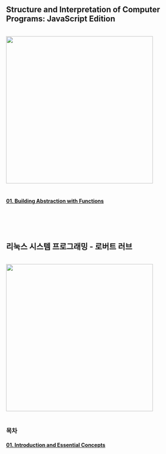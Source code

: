 ## Structure and Interpretation of Computer Programs: JavaScript Edition

<br/>

<img src="https://github.com/user-attachments/assets/8189c80e-5cdb-42f9-b132-14152fcc6794" width="400">


<br/>

# 

#### [01. Building Abstraction with Functions](https://github.com/ssuojae/SICP/blob/main/01.md)



<br/>
<br/>
<br/>

## 리눅스 시스템 프로그래밍 - 로버트 러브

<br/>

<img src="https://github.com/user-attachments/assets/b1d39763-27ba-4855-836d-aa1d6d099187" width="400">


<br/>

# 

### 목차

#### [01. Introduction and Essential Concepts](https://github.com/ssuojae/book-change-life/blob/main/LSP/01.md)
